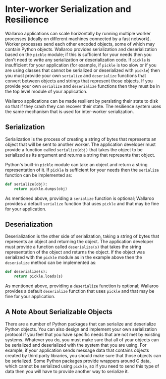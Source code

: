 # Inter-worker Serialization and Resilience

Wallaroo applications can scale horizontally by running multiple worker processes (ideally on different machines connected by a fast network). Worker processes send each other encoded objects, some of which may contain Python objects. Wallaroo provides serialization and deserialization based on the `pickle` module; if this is sufficient for your needs then you don't need to write any serialization or deserialization code. If `pickle` is insufficient for your application (for example, if `pickle` is too slow or if you are using classes that cannot be serialized or deserialized with `pickle`) then you must provide your own `serialize` and `deserialize` functions that convert between objects and strings that represent those objects. If you provide your own `serialize` and `deserialize` functions then they must be in the top level module of your application.

Wallaroo applications can be made resilient by persisting their state to disk so that if they crash they can recover their state. The resilience system uses the same mechanism that is used for inter-worker serialization.

## Serialization

Serialization is the process of creating a string of bytes that represents an object that will be sent to another worker. The application developer must provide a function called `serialize(obj)` that takes the object to be serialized as its argument and returns a string that represents that object.

Python's built-in `pickle` module can take an object and return a string representation of it. If `pickle` is sufficient for your needs then the `serialize` function can be implemented as:

```python
def serialize(obj):
    return pickle.dumps(obj)
```

As mentioned above, providing a `serialize` function is optional; Wallaroo provides a default `serialize` function that uses `pickle` and that may be fine for your application.

## Deserialization

Deserialization is the other side of serialization, taking a string of bytes that represents an object and returning the object. The application developer must provide a function called `deserialize(s)` that takes the string representation of the object and returns the object. If the object was serialized with the `pickle` module as in the example above then the `deserialize` method can be implemented as:

```python
def deserialize(s):
    return pickle.loads(s)
```

As mentioned above, providing a `deserialize` function is optional; Wallaroo provides a default `deserialize` function that uses `pickle` and that may be fine for your application.

## A Note About Serializable Objects

There are a number of Python packages that can serialize and deserialize Python objects. You can also design and implement your own serialization protocol if you feel that you have specific needs that are not met by existing systems. Whatever you do, you must make sure that all of your objects can be serialized and deserialized with the system that you are using. For example, if your application sends message data that contains objects created by third party libraries, you should make sure that those objects can be serialized. Some Python packages provide wrappers around C data, which cannot be serialized using `pickle`, so if you need to send this type of data then you will have to provide another way to serialize it.
